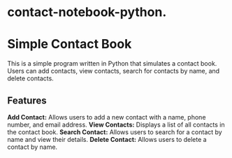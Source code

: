 # contact-notebook-python.
# Simple Contact Book

This is a simple program written in Python that simulates a contact book. Users can add contacts, view contacts, search for contacts by name, and delete contacts.

## Features

 **Add Contact:** Allows users to add a new contact with a name, phone number, and email address.
 **View Contacts:** Displays a list of all contacts in the contact book.
 **Search Contact:** Allows users to search for a contact by name and view their details.
 **Delete Contact:** Allows users to delete a contact by name.
